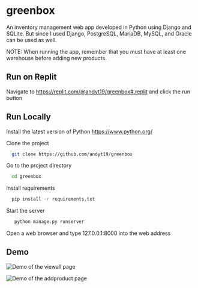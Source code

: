 # greenbox

An inventory management web app developed in Python using Django and SQLite. 
But since I used Django, PostgreSQL, MariaDB, MySQL, and Oracle can be used as well.

NOTE: When running the app, remember that you must have at least one warehouse before adding new products.

## Run on Replit
Navigate to https://replit.com/@andyt19/greenbox#.replit and click the run button

## Run Locally
Install the latest version of Python https://www.python.org/

Clone the project

```bash
  git clone https://github.com/andyt19/greenbox
```

Go to the project directory

```bash
  cd greenbox
```

Install requirements

```bash
  pip install -r requirements.txt
```

Start the server

```bash
   python manage.py runserver
```

Open a web browser and type 127.0.0.1:8000 into the web address


## Demo

![Demo of the viewall page](https://i.imgur.com/xWq3GPU.png)

![Demo of the addproduct page](https://i.imgur.com/pQr6pp9.png)
